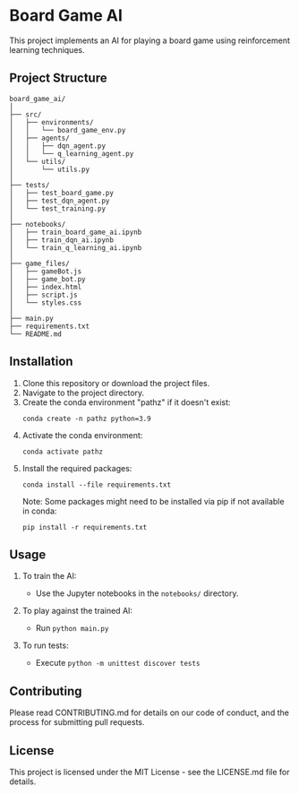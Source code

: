 # Board Game AI

This project implements an AI for playing a board game using reinforcement learning techniques.

## Project Structure

```
board_game_ai/
│
├── src/
│   ├── environments/
│   │   └── board_game_env.py
│   ├── agents/
│   │   ├── dqn_agent.py
│   │   └── q_learning_agent.py
│   └── utils/
│       └── utils.py
│
├── tests/
│   ├── test_board_game.py
│   ├── test_dqn_agent.py
│   └── test_training.py
│
├── notebooks/
│   ├── train_board_game_ai.ipynb
│   ├── train_dqn_ai.ipynb
│   └── train_q_learning_ai.ipynb
│
├── game_files/
│   ├── gameBot.js
│   ├── game_bot.py
│   ├── index.html
│   ├── script.js
│   └── styles.css
│
├── main.py
├── requirements.txt
└── README.md
```

## Installation

1. Clone this repository or download the project files.
2. Navigate to the project directory.
3. Create the conda environment "pathz" if it doesn't exist:
   ```
   conda create -n pathz python=3.9
   ```
4. Activate the conda environment:
   ```
   conda activate pathz
   ```
5. Install the required packages:
   ```
   conda install --file requirements.txt
   ```
   Note: Some packages might need to be installed via pip if not available in conda:
   ```
   pip install -r requirements.txt
   ```

## Usage

1. To train the AI:
   - Use the Jupyter notebooks in the `notebooks/` directory.

2. To play against the trained AI:
   - Run `python main.py`

3. To run tests:
   - Execute `python -m unittest discover tests`

## Contributing

Please read CONTRIBUTING.md for details on our code of conduct, and the process for submitting pull requests.

## License

This project is licensed under the MIT License - see the LICENSE.md file for details.
